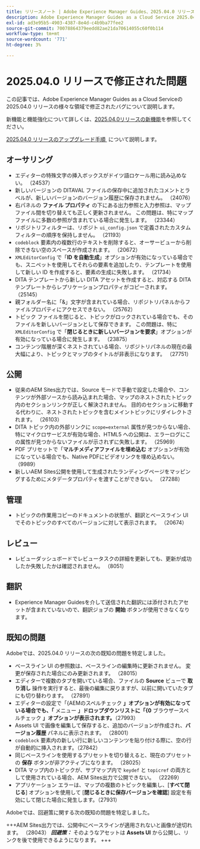 ```yaml
---
title: リリースノート | Adobe Experience Manager Guides、2025.04.0 リリースの問題を修正しました
description: Adobe Experience Manager Guides as a Cloud Service 2025.04.0 リリースのバグ修正について説明します。
exl-id: ad3e95b5-4903-4387-8e4d-c4b9ba77fee2
source-git-commit: 70078864379eedd82ae21da70614055c60f0b114
workflow-type: tm+mt
source-wordcount: '771'
ht-degree: 3%

---
```


# 2025.04.0 リリースで修正された問題

この記事では、Adobe Experience Manager Guides as a Cloud Serviceの 2025.04.0 リリースの様々な領域で修正されたバグについて説明します。

新機能と機能強化について詳しくは、[&#x200B; 2025.04.0リリースの新機能](whats-new-2025-04-0.md)を参照してください。

[2025.04.0 リリースのアップグレード手順 &#x200B;](upgrade-instructions-2025-04-0.md) について説明します。

## オーサリング

- エディターの特殊文字の挿入ボックスがドイツ語ロケール用に読み込めない。 （24537）
- 新しいバージョンの DITAVAL ファイルの保存中に追加されたコメントとラベルが、新しいバージョンのバージョン履歴に保存されません。 （24076）
- 右パネルの **ファイル プロパティ** の下にある出力参照と入力参照は、マップ ファイル間を切り替えても正しく更新されません。 この問題は、特にマップ ファイルに多数の参照が含まれている場合に発生します。 （23344）
- リポジトリフィルターは、リポジト `ui_config.json` で定義されたカスタムフィルターの順序を保持しません。 （21193）
- `codeblock` 要素内の複数行のテキストを削除すると、オーサービューから削除できない空のスペースが作成されます。 （20672）
- `XMLEditorConfig` で「**ID を自動生成**」オプションが有効になっている場合でも、スニペットを使用してそれらの要素を追加したり、テンプレートを使用して新しい ID を作成すると、要素の生成に失敗します。 （21734）
- DITA テンプレートから新しい DITA アセットを作成すると、対応する DITA テンプレートからレプリケーションプロパティがコピーされます。 （25145）
- 親フォルダー名に「&amp;」文字が含まれている場合、リポジトリパネルからファイルプロパティにアクセスできない。 （25762）
- トピック ファイルを閉じると、トピックがロックされている場合でも、そのファイルを新しいバージョンとして保存できます。 この問題は、特に `XMLEditorConfig` で「**閉じるときに新しいバージョンを要求**」オプションが有効になっている場合に発生します。 （23875）
- コンテンツ階層が深くネストされている場合、リポジトリパネルの現在の最大幅により、トピックとマップのタイトルが非表示になります。 （27751）

## 公開

- 従来のAEM Sites出力では、Source モードで手動で設定した場合や、コンテンツが外部ソースから読み込まれた場合、マップのネストされたトピック内のセクションリンクが正しく解決されません。 目的のセクションに移動する代わりに、ネストされたトピックを含むメイントピックにリダイレクトされます。 （26103）
- DITA トピック内の外部リンクに `scope=external` 属性が見つからない場合、特にマイクロサービスが有効な場合、HTML5 への公開は、エラーログにこの属性が見つからないファイルが示されずに失敗します。 （25969）
- PDF プリセットで「**マルチメディアファイルを埋め込む** オプションが有効になっている場合でも、Native PDFにビデオリンクを埋め込めない。 （9989）
- 新しいAEM Sites公開を使用して生成されたランディングページをマッピングするためにメタデータプロパティを渡すことができない。 （27288）

## 管理

- トピックの作業用コピーのドキュメントの状態が、翻訳とベースライン UI でそのトピックのすべてのバージョンに対して表示されます。 （20674）


## レビュー

- レビューダッシュボードでレビュータスクの詳細を更新しても、更新が成功したか失敗したかは確認されません。 （8051）

## 翻訳

- Experience Manager Guidesを介して送信された翻訳には添付されたアセットが含まれていないので、翻訳ジョブの **開始** ボタンが使用できなくなります。

## 既知の問題

Adobeでは、2025.04.0 リリースの次の既知の問題を特定しました。

- ベースライン UI の参照数は、ベースラインの編集時に更新されません。 変更が保存された場合にのみ更新されます。 （28015）
- エディターで複数のタブを開いている場合、ファイルの **Source** ビューで **取り消し** 操作を実行すると、最後の編集に戻りますが、以前に開いていたタブにも切り替わります。 （27891）
- エディターの設定で「&lbrace;AEMのスペルチェック **」オプションが有効になっている場合でも、「** メニュー **」ドロップダウンリストに「&lbrace;0** ブラウザースペルチェック **」オプションが表示されます。**（27993）
- Assets UI で画像を編集して保存すると、追加のバージョンが作成され、**バージョン履歴** パネルに表示されます。 （28001）
- `codeblock` 要素内の新しい行に新しいコンテンツを貼り付ける際に、空の行が自動的に挿入されます。（27842）
- 同じベースラインを使用するプリセットを切り替えると、現在のプリセットの **保存** ボタンが非アクティブになります。 （28025）
- DITA マップ内のトピックが、サブマップ内で `keydef` と `topicref` の両方として使用されている場合、AEM Sites出力で公開できない。 （22269）
- アプリケーション エラーは、マップの複数のトピックを編集し、[**すべて閉じる**] オプションを使用して [**閉じるときに保存バージョンを確認**] 設定を有効にして閉じた場合に発生します。（27931）

Adobeでは、回避策に関する次の既知の問題を特定しました。

+++AEM Sites出力では、公開中にベースラインが適用されないと画像が途切れます。 （28043）
***回避策：*** そのようなアセットは **Assets UI** から公開し、リンクを後で使用できるようになります。
+++